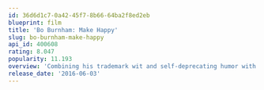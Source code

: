 ```yaml
---
id: 36d6d1c7-0a42-45f7-8b66-64ba2f8ed2eb
blueprint: film
title: 'Bo Burnham: Make Happy'
slug: bo-burnham-make-happy
api_id: 400608
rating: 8.047
popularity: 11.193
overview: 'Combining his trademark wit and self-deprecating humor with original music, Bo Burnham offers up his unique twist on life in this stand-up special about  life, death, sexuality, hypocrisy, mental illness and Pringles cans.'
release_date: '2016-06-03'
---
```

